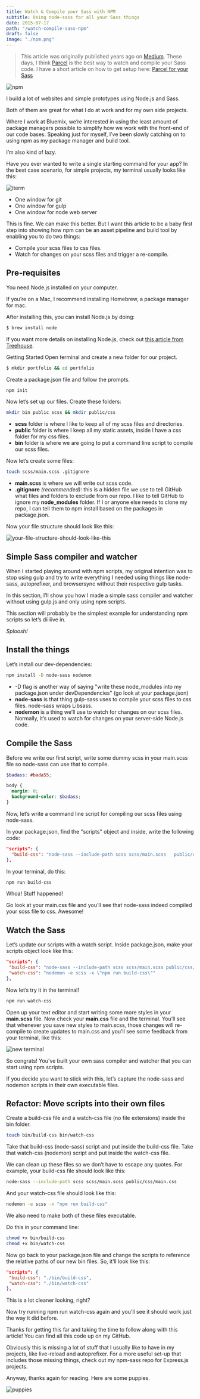 ```yaml
---
title: Watch & Compile your Sass with NPM
subtitle: Using node-sass for all your Sass things
date: 2015-07-17
path: "/watch-compile-sass-npm"
draft: false
image: "./npm.png"
---
```


> This article was originally published years ago on [Medium](https://medium.com/@brianhan/watch-compile-your-sass-with-npm-9ba2b878415b).
> These days, I think [Parcel](https://parceljs.org/) is the best way to watch and compile your Sass code.
> I have a short article on how to get setup here: [Parcel for your Sass](/parcel-for-your-sass)

![npm](./npm.png)

I build a lot of websites and simple prototypes using Node.js and Sass.

Both of them are great for what I do at work and for my own side projects.

Where I work at Bluemix, we’re interested in using the least amount of package managers possible to simplify how we work with the front-end of our code bases. Speaking just for myself, I’ve been slowly catching on to using npm as my package manager and build tool.

I’m also kind of lazy.

Have you ever wanted to write a single starting command for your app? In the best case scenario, for simple projects, my terminal usually looks like this:

![iterm](./terminal-with-3-windows.png)

- One window for git
- One window for gulp
- One window for node web server

This is fine. We can make this better. But I want this article to be a baby first step into showing how npm can be an asset pipeline and build tool by enabling you to do two things:

- Compile your scss files to css files.
- Watch for changes on your scss files and trigger a re-compile.

## Pre-requisites

You need Node.js installed on your computer.

If you’re on a Mac, I recommend installing Homebrew, a package manager for mac.

After installing this, you can install Node.js by doing:

```bash
$ brew install node
```

If you want more details on installing Node.js, check out [this article from Treehouse](http://blog.teamtreehouse.com/install-node-js-npm-mac).

Getting Started Open terminal and create a new folder for our project.

```bash
$ mkdir portfolio && cd portfolio
```

Create a package.json file and follow the prompts.

```bash
npm init
```

Now let’s set up our files. Create these folders:

```bash
mkdir bin public scss && mkdir public/css
```

- **scss** folder is where I like to keep all of my scss files and directories.
- **public** folder is where I keep all my static assets, inside I have a css folder for my css files.
- **bin** folder is where we are going to put a command line script to compile our scss files.

Now let’s create some files:

```bash
touch scss/main.scss .gitignore
```

- **main.scss** is where we will write out scss code.
- **.gitignore** _(recommended)_: this is a hidden file we use to tell GitHub what files and folders to exclude from our repo. I like to tell GitHub to ignore my **node_modules** folder. If I or anyone else needs to clone my repo, I can tell them to npm install based on the packages in package.json.

Now your file structure should look like this:

![your-file-structure-should-look-like-this](./file-structure.png)

## Simple Sass compiler and watcher

When I started playing around with npm scripts, my original intention was to stop using gulp and try to write everything I needed using things like node-sass, autoprefixer, and browsersync without their respective gulp tasks.

In this section, I’ll show you how I made a simple sass compiler and watcher without using gulp.js and only using npm scripts.

This section will probably be the simplest example for understanding npm scripts so let’s diiiiive in.

_Sploosh!_

## Install the things

Let’s install our dev-dependencies:

```bash
npm install -D node-sass nodemon
```

- -D flag is another way of saying "write these node_modules into my package.json under devDependencies" (go look at your package.json)
- **node-sass** is that thing gulp-sass uses to compile your scss files to css files. node-sass wraps Libsass.
- **nodemon** is a thing we’ll use to watch for changes on our scss files. Normally, it’s used to watch for changes on your server-side Node.js code.

## Compile the Sass

Before we write our first script, write some dummy scss in your main.scss file so node-sass can use that to compile.

```scss
$badass: #bada55;

body {
  margin: 0;
  background-color: $badass;
}
```

Now, let’s write a command line script for compiling our scss files using node-sass.

In your package.json, find the "scripts" object and inside, write the following code:

```json
"scripts": {
  "build-css": "node-sass --include-path scss scss/main.scss   public/css/main.css"
},
```

In your terminal, do this:

```bash
npm run build-css
```

Whoa! Stuff happened!

Go look at your main.css file and you’ll see that node-sass indeed compiled your scss file to css. Awesome!

## Watch the Sass

Let’s update our scripts with a watch script. Inside package.json, make your scripts object look like this:

```json
"scripts": {
 "build-css": "node-sass --include-path scss scss/main.scss public/css/main.css",
 "watch-css": "nodemon -e scss -x \"npm run build-css\""
},
```

Now let’s try it in the terminal!

```bash
npm run watch-css
```

Open up your text editor and start writing some more styles in your **main.scss** file. Now check your **main.css** file and the terminal. You’ll see that whenever you save new styles to main.scss, those changes will re-compile to create updates to main.css and you’ll see some feedback from your terminal, like this:

![new terminal](./npm-run-watch-css.png)

So congrats! You’ve built your own sass compiler and watcher that you can start using npm scripts.

If you decide you want to stick with this, let’s capture the node-sass and nodemon scripts in their own executable files.

## Refactor: Move scripts into their own files

Create a build-css file and a watch-css file (no file extensions) inside the bin folder.

```bash
touch bin/build-css bin/watch-css
```

Take that build-css (node-sass) script and put inside the build-css file.
Take that watch-css (nodemon) script and put inside the watch-css file.

We can clean up these files so we don’t have to escape any quotes. For example, your build-css file should look like this:

```bash
node-sass --include-path scss scss/main.scss public/css/main.css
```

And your watch-css file should look like this:

```bash
nodemon -e scss -x "npm run build-css"
```

We also need to make both of these files executable.

Do this in your command line:

```bash
chmod +x bin/build-css
chmod +x bin/watch-css
```

Now go back to your package.json file and change the scripts to reference the relative paths of our new bin files. So, it’ll look like this:

```json
"scripts": {
 "build-css": "./bin/build-css",
 "watch-css": "./bin/watch-css"
},
```

This is a lot cleaner looking, right?

Now try running npm run watch-css again and you’ll see it should work just the way it did before.

Thanks for getting this far and taking the time to follow along with this article! You can find all this code up on my GitHub.

Obviously this is missing a lot of stuff that I usually like to have in my projects, like live-reload and autoprefixer. For a more useful set-up that includes those missing things, check out my npm-sass repo for Express.js projects.

Anyway, thanks again for reading. Here are some puppies.

![puppies](./puppies.gif)
